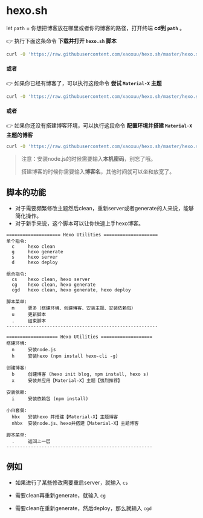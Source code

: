 # hexo.sh


let `path` = 你想把博客放在哪里或者你的博客的路径，打开终端 **cd到 `path`** 。

👉 执行下面这条命令 **下载并打开 `hexo.sh` 脚本**

```bash
curl -O 'https://raw.githubusercontent.com/xaoxuu/hexo.sh/master/hexo.sh' && chmod 777 hexo.sh && . hexo.sh
```

#### 或者

👉 如果你已经有博客了，可以执行这段命令 **尝试 `Material-X` 主题**

```bash
curl -O 'https://raw.githubusercontent.com/xaoxuu/hexo.sh/master/hexo.sh' && chmod 777 hexo.sh && . hexo.sh m x
```

#### 或者

👉 如果你还没有搭建博客环境，可以执行这段命令 **配置环境并搭建 `Material-X` 主题的博客**

```bash
curl -O 'https://raw.githubusercontent.com/xaoxuu/hexo.sh/master/hexo.sh' && chmod 777 hexo.sh && . hexo.sh m nhbx
```

> 注意：安装node.js的时候需要输入**本机密码**，别忘了哦。
>
> 搭建博客的时候你需要输入**博客名**，其他时间就可以坐和放宽了。

## 脚本的功能


- 对于需要频繁修改主题然后clean，重新server或者generate的人来说，能够简化操作。
- 对于新手来说，这个脚本可以让你快速上手hexo博客。

```
==================== Hexo Utilities ====================
单个指令:
  c     hexo clean
  g     hexo generate
  s     hexo server
  d     hexo deploy

组合指令:
  cs    hexo clean, hexo server
  cg    hexo clean, hexo generate
  cgd   hexo clean, hexo generate, hexo deploy

脚本菜单:
  m     更多（搭建环境、创建博客、安装主题、安装依赖包）
  u     更新脚本
  .     结束脚本
--------------------------------------------------------
```

```
=================== Hexo Utilities ===================
搭建环境:
  n     安装node.js
  h     安装hexo (npm install hexo-cli -g)

创建博客:
  b     创建博客 (hexo init blog, npm install, hexo s)
  x     安装并应用【Material-X】主题【强烈推荐】

安装依赖:
  i     安装依赖包 (npm install)

小白套餐:
  hbx   安装hexo 并搭建【Material-X】主题博客
  nhbx  安装node.js、hexo并搭建【Material-X】主题博客

脚本菜单:
  .     返回上一层
------------------------------------------------------
```

## 例如

- 如果进行了某些修改需要重启server，就输入 `cs`

- 需要clean再重新generate，就输入 `cg`

- 需要clean在重新generate，然后deploy，那么就输入 `cgd`

  
